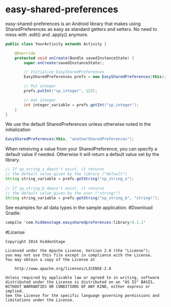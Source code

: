 easy-shared-preferences
===========

easy-shared-preferences is an Android library that makes using SharedPreferences as easy as standard getters and setters. No need to mess with .edit() and .apply() anymore.

```java
public class YourActivity extends Activity {

    @Override
    protected void onCreate(Bundle savedInstanceState) {
        super.onCreate(savedInstanceState);

        // Initialize EasySharedPreferences
        EasySharedPreferences prefs = new EasySharedPreferences(this);

        // Put integer
        prefs.putInt("sp_integer", 123);

        // Get integer
        int integer_variable = prefs.getInt("sp_integer");
    }
}
```
We use the default SharedPreferences unless otherwise noted in the initialization
```java
EasySharedPreferences(this, "anotherSharedPreferences");
```
When retreiving a value from your SharedPreference, you can specify a default value if needed. Otherwise it will return a default value set by the library.
```java
// If sp_string_a doesn't exist, it returns 
// the default value given by the library ("default")
String string_variable = prefs.getString("sp_string_a");
        
// If sp_string_b doesn't exist, it returns 
// the default value given by the user ("string!")
String string_variable = prefs.getString("sp_string_b", "string!");
```
See examples for all data types in the sample application.
#Download
Gradle:
```java
compile 'com.hiddenstage.easysharedpreferences:library:0.1.1'
```
#License
```
Copyright 2014 HiddenStage

Licensed under the Apache License, Version 2.0 (the "License");
you may not use this file except in compliance with the License.
You may obtain a copy of the License at

    http://www.apache.org/licenses/LICENSE-2.0

Unless required by applicable law or agreed to in writing, software
distributed under the License is distributed on an "AS IS" BASIS,
WITHOUT WARRANTIES OR CONDITIONS OF ANY KIND, either express or implied.
See the License for the specific language governing permissions and
limitations under the License.
```
